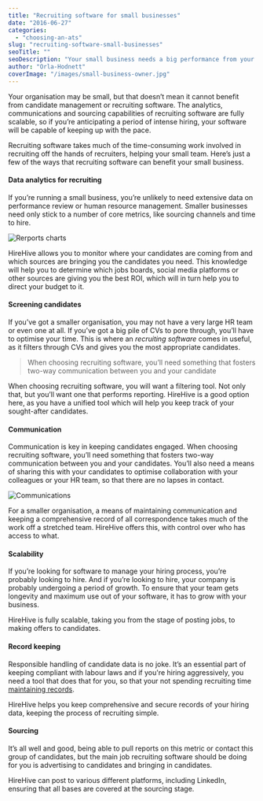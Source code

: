 ```yaml
---
title: "Recruiting software for small businesses"
date: "2016-06-27"
categories:
  - "choosing-an-ats"
slug: "recruiting-software-small-businesses"
seoTitle: ""
seoDescription: "Your small business needs a big performance from your recruiting software. How can recruiting software help you grow your organisation?"
author: "Orla-Hodnett"
coverImage: "/images/small-business-owner.jpg"
---
```


Your organisation may be small, but that doesn’t mean it cannot benefit from candidate management or recruiting software. The analytics, communications and sourcing capabilities of recruiting software are fully scalable, so if you’re anticipating a period of intense hiring, your software will be capable of keeping up with the pace.

Recruiting software takes much of the time-consuming work involved in recruiting off the hands of recruiters, helping your small team. Here’s just a few of the ways that recruiting software can benefit your small business.

#### Data analytics for recruiting

If you’re running a small business, you’re unlikely to need extensive data on performance review or human resource management. Smaller businesses need only stick to a number of core metrics, like sourcing channels and time to hire.

![Rerports charts](/images/Rerports-charts.png)

HireHive allows you to monitor where your candidates are coming from and which sources are bringing you the candidates you need. This knowledge will help you to determine which jobs boards, social media platforms or other sources are giving you the best ROI, which will in turn help you to direct your budget to it.

#### Screening candidates

If you’ve got a smaller organisation, you may not have a very large HR team or even one at all. If you’ve got a big pile of CVs to pore through, you’ll have to optimise your time. This is where an _recruiting software_ comes in useful, as it filters through CVs and gives you the most appropriate candidates.

> When choosing recruiting software, you’ll need something that fosters two-way communication between you and your candidate

When choosing recruiting software, you will want a filtering tool. Not only that, but you’ll want one that performs reporting. HireHive is a good option here, as you have a unified tool which will help you keep track of your sought-after candidates.

#### Communication

Communication is key in keeping candidates engaged. When choosing recruiting software, you’ll need something that fosters two-way communication between you and your candidates. You’ll also need a means of sharing this with your candidates to optimise collaboration with your colleagues or your HR team, so that there are no lapses in contact.

![Communications](/images/Communications.jpg)

For a smaller organisation, a means of maintaining communication and keeping a comprehensive record of all correspondence takes much of the work off a stretched team. HireHive offers this, with control over who has access to what.

#### Scalability

If you’re looking for software to manage your hiring process, you’re probably looking to hire. And if you’re looking to hire, your company is probably undergoing a period of growth. To ensure that your team gets longevity and maximum use out of your software, it has to grow with your business.

HireHive is fully scalable, taking you from the stage of posting jobs, to making offers to candidates.

#### Record keeping

Responsible handling of candidate data is no joke. It’s an essential part of keeping compliant with labour laws and if you're hiring aggressively, you need a tool that does that for you, so that your not spending recruiting time [maintaining records](https://www.entrepreneur.com/article/225907).

HireHive helps you keep comprehensive and secure records of your hiring data, keeping the process of recruiting simple.

#### Sourcing

It’s all well and good, being able to pull reports on this metric or contact this group of candidates, but the main job recruiting software should be doing for you is advertising to candidates and bringing in candidates.

HireHive can post to various different platforms, including LinkedIn, ensuring that all bases are covered at the sourcing stage.
